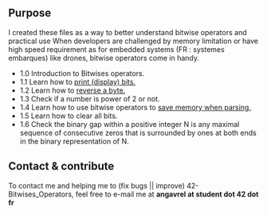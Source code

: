 ## Purpose
I created these files as a way to better understand bitwise operators and practical use
When developers are challenged by memory limitation or have high speed requirement as for
embedded systems (FR : systemes embarques) like drones, bitwise operators come in handy.

* 1.0 Introduction to Bitwises operators.
* 1.1 Learn how to <a href ="https://github.com/agavrel/42-Exam/tree/master/2-4-print_bits">print (display) bits.</a>
* 1.2 Learn how to <a href ="https://github.com/agavrel/42-Projects/blob/master/filler/srcs/main.c">reverse a byte.</a>
* 1.3 Check if a number is power of 2 or not.
* 1.4 Learn how to use bitwise operators to <a href ="https://github.com/agavrel/42-Projects/blob/master/ft_ls/srcs/parsing.c">save memory when parsing.</a>
* 1.5 Learn how to clear all bits.
* 1.6 Check the binary gap within a positive integer N is any maximal sequence of consecutive zeros that is surrounded by ones at both ends in the binary representation of N.

## Contact & contribute
To contact me and helping me to (fix bugs || improve) 42-Bitwises_Operators, feel free to e-mail me at **angavrel at student dot 42 dot fr**
